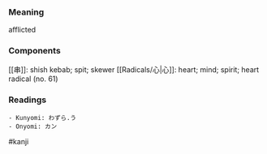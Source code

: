 ### Meaning

afflicted

### Components

[[串]]: shish kebab; spit; skewer [[Radicals/心|心]]: heart; mind; spirit; heart radical (no. 61)

### Readings

```
- Kunyomi: わずら.う
- Onyomi: カン
```

#kanji